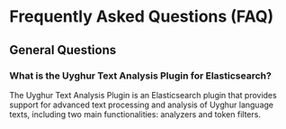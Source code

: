 # Frequently Asked Questions (FAQ)

## General Questions

### What is the Uyghur Text Analysis Plugin for Elasticsearch?
The Uyghur Text Analysis Plugin is an Elasticsearch plugin that provides support for advanced text processing and analysis of Uyghur language texts, including two main functionalities: analyzers and token filters.

